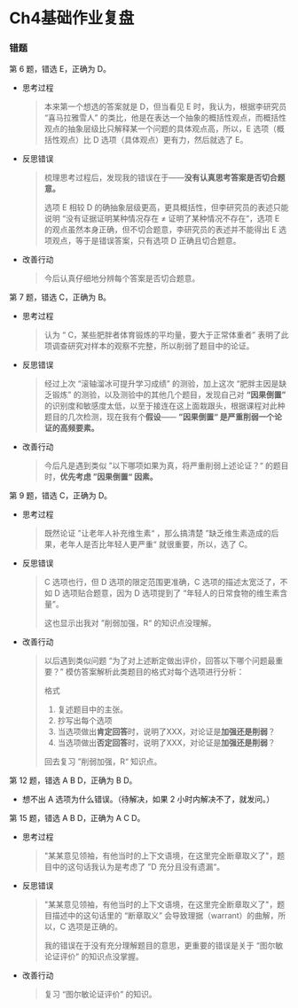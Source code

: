 # Ch4基础作业复盘

### 错题

第 6 题，错选 E，正确为 D。

- 思考过程

  > 本来第一个想选的答案就是 D，但当看见 E 时，我认为，根据李研究员 “喜马拉雅雪人” 的类比，他是在表达一个抽象的概括性观点，而概括性观点的抽象层级比只解释某一个问题的具体观点高，所以，E 选项（概括性观点）比 D 选项（具体观点）更有力，然后就选了 E。

- 反思错误

  >梳理思考过程后，发现我的错误在于——**没有认真思考答案是否切合题意。**
  >
  >选项 E 相较 D 的确抽象层级更高，更具概括性，但李研究员的表述只能说明 “没有证据证明某种情况存在 ≠ 证明了某种情况不存在”，选项 E 的观点虽然本身正确，但不切合题意，李研究员的表述并不能得出 E 选项观点，等于是错误答案，只有选项 D 正确且切合题意。

- 改善行动

  > 今后认真仔细地分辨每个答案是否切合题意。

第 7 题，错选 C，正确为 B。

- 思考过程

  > 认为 “ C，某些肥胖者体育锻炼的平均量，要大于正常体重者” 表明了此项调查研究对样本的观察不完整，所以削弱了题目中的论证。

- 反思错误

  > 经过上次 “滚轴溜冰可提升学习成绩” 的测验，加上这次 “肥胖主因是缺乏锻炼” 的测验，以及测验中的其他几个题目，发现自己对 **“因果倒置”** 的识别度和敏感度太低，以至于接连在这上面栽跟头，根据课程对此种题目的几次检测，现在我有个**假设**—— **”因果倒置“ 是严重削弱一个论证的高频要素。**

- 改善行动

  > 今后凡是遇到类似 ”以下哪项如果为真，将严重削弱上述论证？“ 的题目时，**优先考虑 ”因果倒置“ 因素。**

第 9 题，错选 C，正确为 D。

- 思考过程

  > 既然论证 ”让老年人补充维生素“ ，那么搞清楚 ”缺乏维生素造成的后果，老年人是否比年轻人更严重“ 就很重要，所以，选了 C。

- 反思错误

  >  C 选项也行，但 D 选项的限定范围更准确，C 选项的描述太宽泛了，不如 D 选项贴合题意，因为 D 选项提到了 “年轻人的日常食物的维生素含量”。
  >
  > 这也显示出我对 ”削弱加强，R“ 的知识点没理解。

- 改善行动

  > 以后遇到类似问题 “为了对上述断定做出评价，回答以下哪个问题最重要？” 模仿答案解析此类题目的格式对每个选项进行分析：
  >
  > 格式
  >
  > 1. 复述题目中的主张。
  > 2. 抄写出每个选项
  > 3. 当选项做出**肯定回答**时，说明了XXX，对论证是**加强还是削弱**？
  > 4. 当选项做出**否定回答**时，说明了XXX，对论证是**加强还是削弱**？
  >
  > 回去复习 ”削弱加强，R“ 知识点。

第 12 题，错选 A B D，正确为 B D。

- 想不出 A 选项为什么错误。（待解决，如果 2 小时内解决不了，就发问。）

第 15 题，错选 A B D，正确为 A C D。

- 思考过程

  > "某某意见领袖，有他当时的上下文语境，在这里完全断章取义了"，题目中的这句话我认为是考虑了 ”D 充分且没有遗漏“。

- 反思错误

  > "某某意见领袖，有他当时的上下文语境，在这里完全断章取义了"，题目描述中的这句话里的 “断章取义” 会导致理据（warrant）的曲解，所以，C 选项是正确的。
  >
  > 我的错误在于没有充分理解题目的意思，更重要的错误是关于 “图尔敏论证评价” 的知识点没掌握。

- 改善行动

  > 复习 “图尔敏论证评价” 的知识。